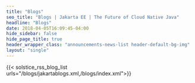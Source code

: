 ```yaml
---
title: "Blogs"
seo_title: "Blogs | Jakarta EE | The Future of Cloud Native Java"
headline: "Blogs"
date: 2018-04-05T16:09:45-04:00
hide_sidebar: false
hide_page_title: true
header_wrapper_class: "announcements-news-list header-default-bg-img"
layout: "single"
---
```


{{< solstice_rss_blog_list urls="/blogs/jakartablogs.xml,/blogs/index.xml">}}